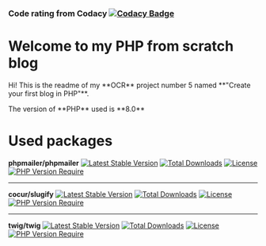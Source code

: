 ### Code rating from Codacy [![Codacy Badge](https://app.codacy.com/project/badge/Grade/5efc8b4a92e54bc9b5389c2959a5c791)](https://www.codacy.com/gh/klaxurit/JuncaHugo_5_24012022/dashboard?utm_source=github.com&amp;utm_medium=referral&amp;utm_content=klaxurit/JuncaHugo_5_24012022&amp;utm_campaign=Badge_Grade)

# Welcome to my PHP from scratch blog 

<p>Hi! This is the readme of my **OCR** project number 5 named **"Create your first blog in PHP"**.</p>
<p>The version of **PHP** used is **8.0**</p>

# Used packages

**phpmailer/phpmailer** [![Latest Stable Version](http://poser.pugx.org/phpmailer/phpmailer/v)](https://packagist.org/packages/phpmailer/phpmailer) [![Total Downloads](http://poser.pugx.org/phpmailer/phpmailer/downloads)](https://packagist.org/packages/phpmailer/phpmailer) [![License](http://poser.pugx.org/phpmailer/phpmailer/license)](https://packagist.org/packages/phpmailer/phpmailer) [![PHP Version Require](http://poser.pugx.org/phpmailer/phpmailer/require/php)](https://packagist.org/packages/phpmailer/phpmailer)
*********************
**cocur/slugify** [![Latest Stable Version](http://poser.pugx.org/cocur/slugify/v)](https://packagist.org/packages/cocur/slugify) [![Total Downloads](http://poser.pugx.org/cocur/slugify/downloads)](https://packagist.org/packages/cocur/slugify)  [![License](http://poser.pugx.org/cocur/slugify/license)](https://packagist.org/packages/cocur/slugify) [![PHP Version Require](http://poser.pugx.org/cocur/slugify/require/php)](https://packagist.org/packages/cocur/slugify)
*********************
**twig/twig** [![Latest Stable Version](http://poser.pugx.org/twig/twig/v)](https://packagist.org/packages/twig/twig) [![Total Downloads](http://poser.pugx.org/twig/twig/downloads)](https://packagist.org/packages/twig/twig) [![License](http://poser.pugx.org/twig/twig/license)](https://packagist.org/packages/twig/twig) [![PHP Version Require](http://poser.pugx.org/twig/twig/require/php)](https://packagist.org/packages/twig/twig)